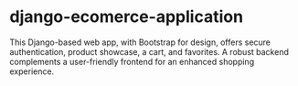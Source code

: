 # django-ecomerce-application
This Django-based web app, with Bootstrap for design, offers secure authentication, product showcase, a cart, and favorites. A robust backend complements a user-friendly frontend for an enhanced shopping experience.
